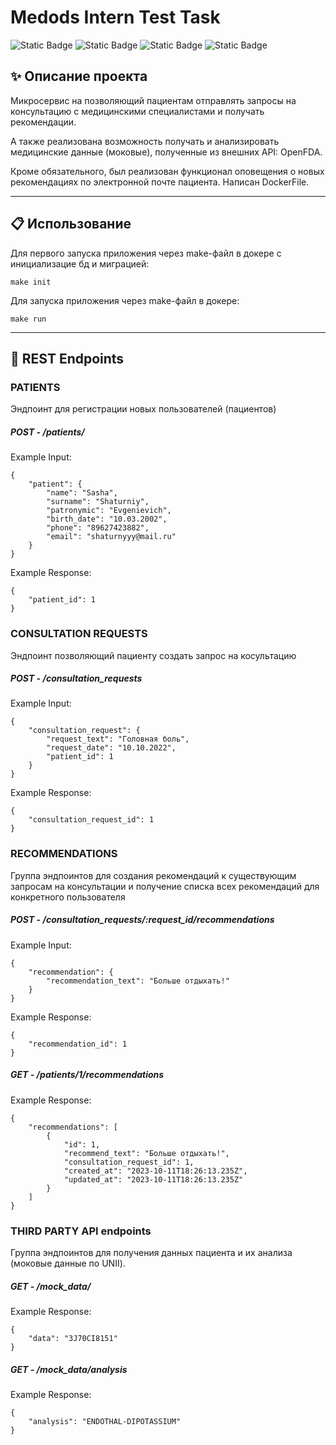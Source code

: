 # Medods Intern Test Task

![Static Badge](https://img.shields.io/badge/ruby-v3.0.2-brown)
![Static Badge](https://img.shields.io/badge/rails-v7.1.0-orange)
![Static Badge](https://img.shields.io/badge/pg-v1.5.4-green) ![Static Badge](https://img.shields.io/badge/puma-v5.0-blue)

## :sparkles: Описание проекта
Микросервис на позволяющий пациентам отправлять запросы на консультацию с медицинскими специалистами и получать рекомендации. 

А также реализована возможность получать и анализировать медицинские данные (моковые), полученные из внешних API: OpenFDA.

Кроме обязательного, был реализован функционал оповещения о новых рекомендациях по электронной почте пациента. Написан DockerFile.
___

## :clipboard: Использование
Для первого запуска приложения через make-файл в докере с инициализацие бд и миграцией:
```
make init
```
Для запуска приложения через make-файл в докере:
```
make run
```
___

## :pushpin: REST Endpoints

### PATIENTS
Эндпоинт для регистрации новых пользователей (пациентов)
##### POST - /patients/
Example Input:
```
{
    "patient": {
        "name": "Sasha",
        "surname": "Shaturniy",
        "patronymic": "Evgenievich", 
        "birth_date": "10.03.2002",
        "phone": "89627423882", 
        "email": "shaturnyyy@mail.ru"
    }
}
```
Example Response:
```
{
    "patient_id": 1
}
```

### CONSULTATION REQUESTS
Эндпоинт позволяющий пациенту создать запрос на косультацию

##### POST - /consultation_requests
Example Input:
```
{
    "consultation_request": {
        "request_text": "Головная боль",
        "request_date": "10.10.2022",
        "patient_id": 1
    }
}
```
Example Response:
```
{
    "consultation_request_id": 1
}
```

### RECOMMENDATIONS
Группа эндпоинтов для создания рекомендаций к существующим запросам на консультации и получение списка всех рекомендаций для конкретного пользователя
##### POST - /consultation_requests/:request_id/recommendations
Example Input:
```
{
    "recommendation": {
        "recommendation_text": "Больше отдыхать!"
    }
}
```
Example Response:
```
{
    "recommendation_id": 1
}
```
##### GET - /patients/1/recommendations
Example Response:
```
{
    "recommendations": [
        {
            "id": 1,
            "recommend_text": "Больше отдыхать!",
            "consultation_request_id": 1,
            "created_at": "2023-10-11T18:26:13.235Z",
            "updated_at": "2023-10-11T18:26:13.235Z"
        }
    ]
}
```
### THIRD PARTY API endpoints
Группа эндпоинтов для получения данных пациента и их анализа (моковые данные по UNII).
##### GET - /mock_data/
Example Response:
```
{
    "data": "3J70CI8151"
}
```
##### GET - /mock_data/analysis
Example Response:
```
{
    "analysis": "ENDOTHAL-DIPOTASSIUM"
}
```
